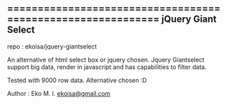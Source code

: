 ============================================================
jQuery Giant Select
------------------------------------------------------------

repo : ekoisa/jquery-giantselect

An alternative of html select box or jquery chosen. Jquery Giantselect support big data, 
render in javascript and has capabilities to filter data. 

Tested with 9000 row data. Alternative chosen :D 

Author : Eko M. I. ekoisa@gmail.com
